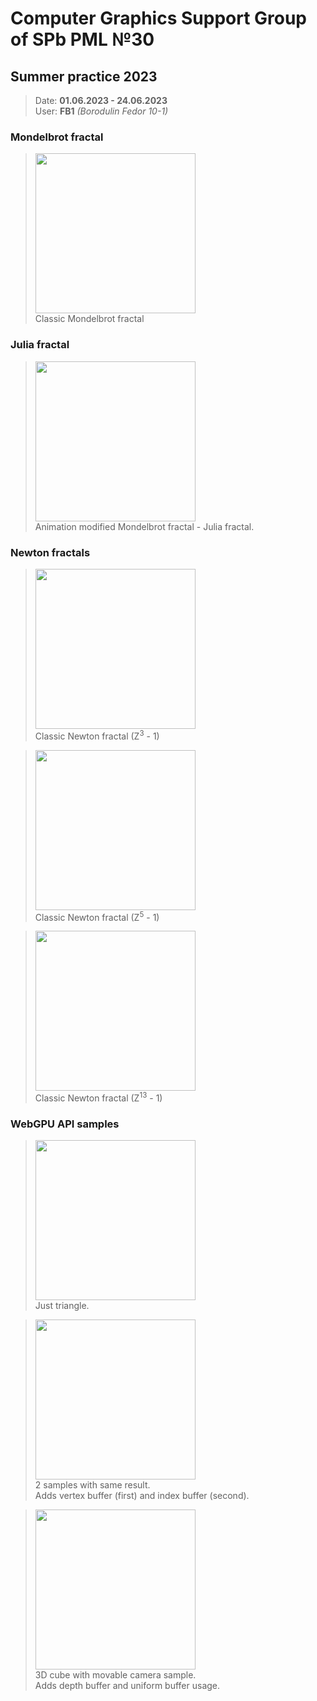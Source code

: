 # Computer Graphics Support Group of SPb PML №30
## Summer practice 2023
>Date: **01.06.2023 - 24.06.2023**\
User: **FB1** *(Borodulin Fedor 10-1)*

### Mondelbrot fractal
><img src="https://github.com/Fedottt-Bo/SummerPractice2023/assets/77093554/a099cc7e-dfc9-44f2-a2e8-cfd48faef1a3" width="256" height="256"/><br>
Classic Mondelbrot fractal

### Julia fractal
><img src="https://github.com/Fedottt-Bo/SummerPractice2023/assets/77093554/d7ee47a4-d620-4055-b396-82f7ab153e3f" width="256" height="256"/><br>
Animation modified Mondelbrot fractal - Julia fractal.

### Newton fractals
><img src="https://github.com/Fedottt-Bo/SummerPractice2023/assets/77093554/b6cb9669-2d7f-47f0-87d4-642f790d96ac" width="256" height="256"/><br>
Classic Newton fractal (Z<sup>3</sup> - 1)

><img src="https://github.com/Fedottt-Bo/SummerPractice2023/assets/77093554/de1a3b24-8cb0-45fd-a475-e1d3887e652b" width="256" height="256"/><br>
Classic Newton fractal (Z<sup>5</sup> - 1)

><img src="https://github.com/Fedottt-Bo/SummerPractice2023/assets/77093554/c8c075ed-9324-4cde-aa40-84427bd878a0" width="256" height="256"/><br>
Classic Newton fractal (Z<sup>13</sup> - 1)

### WebGPU API samples
><img src="https://github.com/Fedottt-Bo/SummerPractice2023/assets/77093554/f8b413a2-daa5-4edd-a382-938151f12e1b" width="256" height="256"/><br>
Just triangle.

><img src="https://github.com/Fedottt-Bo/SummerPractice2023/assets/77093554/f22899f6-840d-4ee8-9682-3af9f5134fac" width="256" height="256"/><br>
2 samples with same result.\
Adds vertex buffer (first) and index buffer (second).

><img src="https://github.com/Fedottt-Bo/SummerPractice2023/assets/77093554/74a7724c-60a3-4324-ab08-8cd6227b3a79" width="256" height="256"/><br>
3D cube with movable camera sample.\
Adds depth buffer and uniform buffer usage.
